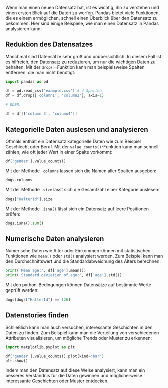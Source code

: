 Wenn man einen neuen Datensatz hat, ist es wichtig, ihn zu verstehen und einen ersten Blick auf die Daten zu werfen. Pandas bietet viele Funktionen, die es einem ermöglichen, schnell einen Überblick über den Datensatz zu bekommen. Hier sind einige Beispiele, wie man einen Datensatz in Pandas analysieren kann:

## Reduktion des Datensatzes

Manchmal sind Datensätze sehr groß und unübersichtlich. In diesem Fall ist es hilfreich, den Datensatz zu reduzieren, um nur die wichtigen Daten zu behalten. Mit der `drop()`-Funktion kann man beispielsweise Spalten entfernen, die man nicht benötigt:

```python
import pandas as pd

df = pd.read_csv('example.csv') # 4 Spalten
df = df.drop(['column1', 'column2'], axis=1)

# ODER: 

df = df[['column 3', 'column4']]
```

## Kategorielle Daten auslesen und analysieren

Oftmals enthält ein Datensatz kategorielle Daten wie zum Beispiel Geschlecht oder Beruf. Mit der `value_counts()`-Funktion kann man schnell zählen, wie oft jeder Wert in einer Spalte vorkommt:

```python
df['gender'].value_counts()
```

Mit der Methode `.columns` lassen sich die Namen aller Spalten ausgeben:

```python
dogs.columns
```

Mit der Methode `.size` lässt sich die Gesamtzahl einer Kategorie auslesen:

```python
dogs["HalterId"].size
```

Mit der Methode `.isna()` lässt sich ein Datensatz auf leere Positionen prüfen:

```python
dogs.isna().sum()
```

## Numerische Daten analysieren

Numerische Daten wie Alter oder Einkommen können mit statistischen Funktionen wie `mean()` oder `std()` analysiert werden. Zum Beispiel kann man den Durchschnittswert und die Standardabweichung des Alters berechnen:

```python
print('Mean age:', df['age'].mean())
print('Standard deviation of age:', df['age'].std())
```

Mit den python-Bedingungen können Datensätze auf bestimmte Werte geprüft werden:

```python
dogs[dogs["HalterId"] == 126]
```

## Datenstories finden

Schließlich kann man auch versuchen, interessante Geschichten in den Daten zu finden. Zum Beispiel kann man die Verteilung von verschiedenen Attributen visualisieren, um mögliche Trends oder Muster zu erkennen:

```python
import matplotlib.pyplot as plt

df['gender'].value_counts().plot(kind='bar')
plt.show()
```

Indem man den Datensatz auf diese Weise analysiert, kann man ein besseres Verständnis für die Daten gewinnen und möglicherweise interessante Geschichten oder Muster entdecken.